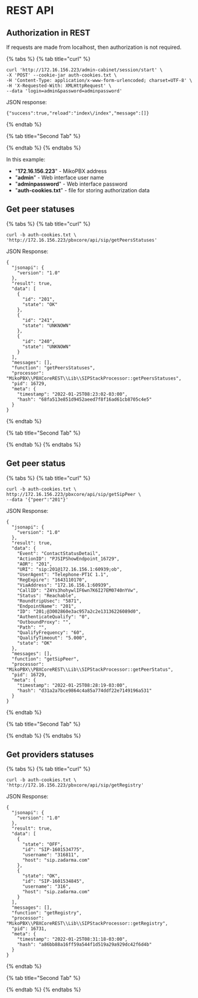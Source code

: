 # REST API

## Authorization in REST

If requests are made from localhost, then authorization is not required.

{% tabs %}
{% tab title="curl" %}
```
curl 'http://172.16.156.223/admin-cabinet/session/start' \
-X 'POST' --cookie-jar auth-cookies.txt \
-H 'Content-Type: application/x-www-form-urlencoded; charset=UTF-8' \
-H 'X-Requested-With: XMLHttpRequest' \
--data 'login=admin&password=adminpassword'
```

JSON response:

```
{"success":true,"reload":"index\/index","message":[]}
```
{% endtab %}

{% tab title="Second Tab" %}

{% endtab %}
{% endtabs %}

In this example:

* "**172.16.156.223**" - MikoPBX address
* "**admin**" - Web interface user name
* "**adminpassword**" - Web interface password
* "**auth-cookies.txt**" - file for storing authorization data

## Get peer statuses&#x20;

{% tabs %}
{% tab title="curl" %}
```
curl -b auth-cookies.txt \
'http://172.16.156.223/pbxcore/api/sip/getPeersStatuses'
```

JSON Response:

```
{
  "jsonapi": {
    "version": "1.0"
  },
  "result": true,
  "data": [
    {
      "id": "201",
      "state": "OK"
    },
    {
      "id": "241",
      "state": "UNKNOWN"
    },
    {
      "id": "240",
      "state": "UNKNOWN"
    }
  ],
  "messages": [],
  "function": "getPeersStatuses",
  "processor": "MikoPBX\\PBXCoreREST\\Lib\\SIPStackProcessor::getPeersStatuses",
  "pid": 16729,
  "meta": {
    "timestamp": "2022-01-25T08:23:02-03:00",
    "hash": "68fa513e851d9452aeed7f8f16ad61cb8705c4e5"
  }
}
```
{% endtab %}

{% tab title="Second Tab" %}

{% endtab %}
{% endtabs %}

## Get peer status

{% tabs %}
{% tab title="curl" %}
```
curl -b auth-cookies.txt \
http://172.16.156.223/pbxcore/api/sip/getSipPeer \
--data '{"peer":"201"}'
```

JSON Response:

```
{
  "jsonapi": {
    "version": "1.0"
  },
  "result": true,
  "data": {
    "Event": "ContactStatusDetail",
    "ActionID": "PJSIPShowEndpoint_16729",
    "AOR": "201",
    "URI": "sip:201@172.16.156.1:60939;ob",
    "UserAgent": "Telephone-PT1C 1.1",
    "RegExpire": "1643110170",
    "ViaAddress": "172.16.156.1:60939",
    "CallID": "Z4Ys3hohywlIF6wn7K6I27EM0740nYVw",
    "Status": "Reachable",
    "RoundtripUsec": "5871",
    "EndpointName": "201",
    "ID": "201;@3002860e3ac957a2c2e13136226089d0",
    "AuthenticateQualify": "0",
    "OutboundProxy": "",
    "Path": "",
    "QualifyFrequency": "60",
    "QualifyTimeout": "5.000",
    "state": "OK"
  },
  "messages": [],
  "function": "getSipPeer",
  "processor": "MikoPBX\\PBXCoreREST\\Lib\\SIPStackProcessor::getPeerStatus",
  "pid": 16729,
  "meta": {
    "timestamp": "2022-01-25T08:28:19-03:00",
    "hash": "d31a2a7bce9864c4a85a774ddf22e7149196a531"
  }
}
```
{% endtab %}

{% tab title="Second Tab" %}

{% endtab %}
{% endtabs %}

## Get providers statuses

{% tabs %}
{% tab title="curl" %}
```
curl -b auth-cookies.txt \
'http://172.16.156.223/pbxcore/api/sip/getRegistry'
```

JSON Response:

```
{
  "jsonapi": {
    "version": "1.0"
  },
  "result": true,
  "data": [
    {
      "state": "OFF",
      "id": "SIP-1601534775",
      "username": "316811",
      "host": "sip.zadarma.com"
    },
    {
      "state": "OK",
      "id": "SIP-1601534845",
      "username": "316",
      "host": "sip.zadarma.com"
    }
  ],
  "messages": [],
  "function": "getRegistry",
  "processor": "MikoPBX\\PBXCoreREST\\Lib\\SIPStackProcessor::getRegistry",
  "pid": 16731,
  "meta": {
    "timestamp": "2022-01-25T08:31:18-03:00",
    "hash": "a86bb88a16ff59a544f1d519a29a929dc42f6d4b"
  }
}
```
{% endtab %}

{% tab title="Second Tab" %}

{% endtab %}
{% endtabs %}

